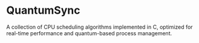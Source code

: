 # QuantumSync
A collection of CPU scheduling algorithms implemented in C, optimized for real-time performance and quantum-based process management.
